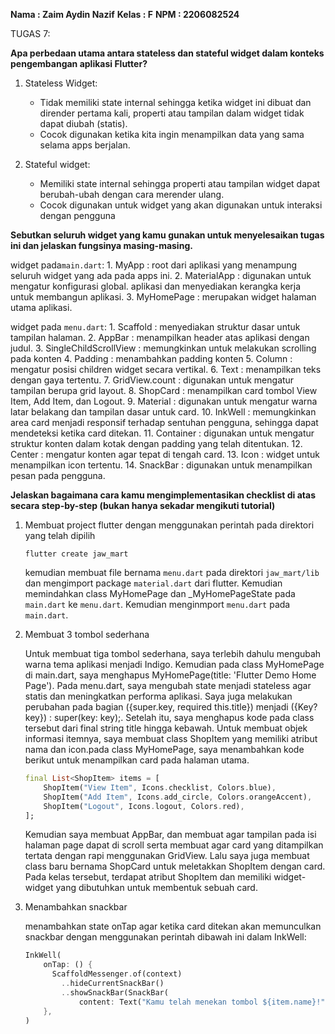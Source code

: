 **Nama    : Zaim Aydin Nazif**
**Kelas   : F**
**NPM     : 2206082524**

TUGAS 7:

**Apa perbedaan utama antara stateless dan stateful widget dalam konteks pengembangan aplikasi Flutter?**

1. Stateless Widget:
    - Tidak memiliki state internal sehingga ketika widget ini dibuat dan dirender pertama kali, properti atau tampilan dalam widget tidak dapat diubah (statis).
    - Cocok digunakan ketika kita ingin menampilkan data yang sama selama apps berjalan.

2. Stateful widget:
    - Memiliki state internal sehingga properti atau tampilan widget dapat berubah-ubah dengan cara merender ulang.
    - Cocok digunakan untuk widget yang akan digunakan untuk interaksi dengan pengguna 

**Sebutkan seluruh widget yang kamu gunakan untuk menyelesaikan tugas ini dan jelaskan fungsinya masing-masing.**

widget pada`main.dart`:
    1. MyApp : root dari aplikasi yang menampung seluruh widget yang ada pada apps ini.
    2. MaterialApp : digunakan untuk mengatur konfigurasi global. aplikasi dan menyediakan kerangka kerja untuk membangun aplikasi.
    3. MyHomePage : merupakan widget halaman utama aplikasi.

widget pada `menu.dart`:
    1. Scaffold : menyediakan struktur dasar untuk tampilan halaman.
    2. AppBar : menampilkan header atas aplikasi dengan judul.
    3. SingleChildScrollView : memungkinkan untuk melakukan scrolling pada konten
    4. Padding : menambahkan padding konten
    5. Column : mengatur posisi children widget secara vertikal.
    6. Text : menampilkan teks dengan gaya tertentu.
    7. GridView.count : digunakan untuk mengatur tampilan berupa grid layout.
    8. ShopCard : menampilkan card tombol View Item, Add Item, dan Logout.
    9. Material : digunakan untuk mengatur warna latar belakang dan tampilan dasar untuk card.
    10. InkWell : memungkinkan area card menjadi responsif terhadap sentuhan pengguna, sehingga dapat mendeteksi ketika card ditekan.
    11. Container : digunakan untuk mengatur struktur konten dalam kotak dengan padding yang telah ditentukan.
    12. Center : mengatur konten agar tepat di tengah card.
    13. Icon : widget untuk menampilkan icon tertentu.
    14. SnackBar : digunakan untuk menampilkan pesan pada pengguna.

**Jelaskan bagaimana cara kamu mengimplementasikan checklist di atas secara step-by-step (bukan hanya sekadar mengikuti tutorial)**

1. Membuat project flutter dengan menggunakan perintah pada direktori yang telah dipilih
    ```
    flutter create jaw_mart
    ```
    kemudian membuat file bernama `menu.dart` pada direktori `jaw_mart/lib` dan mengimport package  `material.dart` dari flutter. Kemudian memindahkan class MyHomePage dan _MyHomePageState pada `main.dart` ke `menu.dart`. Kemudian menginmport `menu.dart` pada `main.dart`.

2. Membuat 3 tombol sederhana

    Untuk membuat tiga tombol sederhana, saya terlebih dahulu mengubah warna tema aplikasi menjadi Indigo. Kemudian pada class MyHomePage di main.dart, saya menghapus MyHomePage(title: 'Flutter Demo Home Page'). Pada menu.dart, saya mengubah state menjadi stateless agar statis dan meningkatkan performa aplikasi. Saya juga melakukan perubahan pada bagian ({super.key, required this.title}) menjadi ({Key? key}) : super(key: key);. Setelah itu, saya menghapus kode pada class tersebut dari final string title hingga kebawah. Untuk membuat objek informasi itemnya, saya membuat class ShopItem yang memiliki atribut nama dan icon.pada class MyHomePage, saya menambahkan kode berikut untuk menampilkan card pada halaman utama.

    ```dart
    final List<ShopItem> items = [
        ShopItem("View Item", Icons.checklist, Colors.blue),
        ShopItem("Add Item", Icons.add_circle, Colors.orangeAccent),
        ShopItem("Logout", Icons.logout, Colors.red),
    ];
    ```
    Kemudian saya membuat AppBar, dan membuat agar tampilan pada isi halaman page dapat di scroll serta membuat agar card yang ditampilkan tertata dengan rapi menggunakan GridView. Lalu saya juga membuat class baru bernama ShopCard untuk meletakkan ShopItem dengan card. Pada kelas tersebut, terdapat atribut ShopItem dan memiliki widget-widget yang dibutuhkan untuk membentuk sebuah card.

3. Menambahkan snackbar

    menambahkan state onTap agar ketika card ditekan akan memunculkan snackbar dengan menggunakan perintah dibawah ini dalam InkWell:

    ```dart
    InkWell(
        onTap: () {
          ScaffoldMessenger.of(context)
            ..hideCurrentSnackBar()
            ..showSnackBar(SnackBar(
                content: Text("Kamu telah menekan tombol ${item.name}!")));
        },
    )
    
    ```

